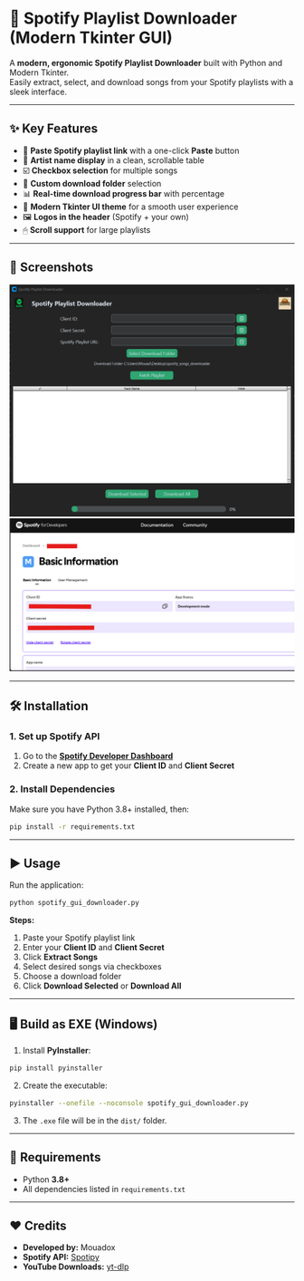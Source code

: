 # 🎵 Spotify Playlist Downloader (Modern Tkinter GUI)

A **modern, ergonomic Spotify Playlist Downloader** built with Python and Modern Tkinter.  
Easily extract, select, and download songs from your Spotify playlists with a sleek interface.

---

## ✨ Key Features
- 🎯 **Paste Spotify playlist link** with a one-click **Paste** button  
- 📄 **Artist name display** in a clean, scrollable table  
- ☑️ **Checkbox selection** for multiple songs  
- 📂 **Custom download folder** selection  
- 📊 **Real-time download progress bar** with percentage  
- 🎨 **Modern Tkinter UI theme** for a smooth user experience  
- 🖼 **Logos in the header** (Spotify + your own)  
- 🖱 **Scroll support** for large playlists  

---

## 📸 Screenshots
![Main Interface](screenshot1.png)  
![Spotify API Setup](screenshot2.png)  

---

## 🛠 Installation

### 1. Set up Spotify API
1. Go to the **[Spotify Developer Dashboard](https://developer.spotify.com/dashboard/)**  
2. Create a new app to get your **Client ID** and **Client Secret**

### 2. Install Dependencies
Make sure you have Python 3.8+ installed, then:
```bash
pip install -r requirements.txt
```

---

## ▶ Usage
Run the application:
```bash
python spotify_gui_downloader.py
```

**Steps:**
1. Paste your Spotify playlist link  
2. Enter your **Client ID** and **Client Secret**  
3. Click **Extract Songs**  
4. Select desired songs via checkboxes  
5. Choose a download folder  
6. Click **Download Selected** or **Download All**  

---

## 🖥 Build as EXE (Windows)
1. Install **PyInstaller**:
```bash
pip install pyinstaller
```
2. Create the executable:
```bash
pyinstaller --onefile --noconsole spotify_gui_downloader.py
```
3. The `.exe` file will be in the `dist/` folder.

---

## 📜 Requirements
- Python **3.8+**
- All dependencies listed in `requirements.txt`

---

## ❤️ Credits
- **Developed by:** Mouadox  
- **Spotify API:** [Spotipy](https://spotipy.readthedocs.io/)  
- **YouTube Downloads:** [yt-dlp](https://github.com/yt-dlp/yt-dlp)  

